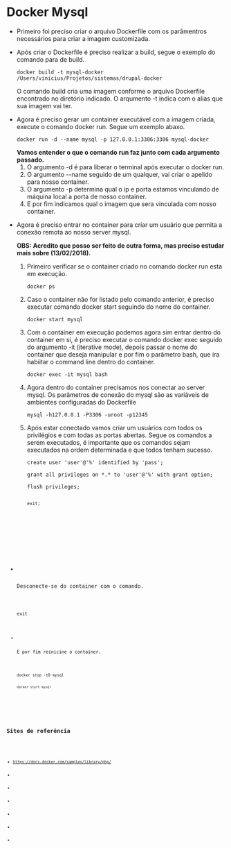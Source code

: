<h1>Docker Mysql</h1>

<ul>
    <li>Primeiro foi preciso criar o arquivo Dockerfile com os parâmentros necessários para criar a imagem customizada.</li>
    <li>
        <p>Após criar o Dockerfile é preciso realizar a build, segue o exemplo do comando para de build.</p>
        <div>
            <pre><code>docker build -t mysql-docker /Users/vinicius/Projetos/sistemas/drupal-docker</code></pre>        
        </div>
        <p>O comando build cria uma imagem conforme o arquivo Dockerfile encontrado no diretório indicado. O arqumento -t indica com o alias que sua imagem vai ter.</p>
    </li>
    <li>
        <p>Agora é preciso gerar um container executável com a imagem criada, execute o comando docker run. Segue um exemplo abaxo.</p>
        <pre><code>docker run -d --name mysql -p 127.0.0.1:3306:3306 mysql-docker</code></pre>
        <strong>Vamos entender o que o comando run faz junto com cada argumento passado.</strong>
        <ol>
            <li>O argumento -d é para liberar o terminal após executar o docker run.</li>
            <li>O argumento --name seguido de um qualquer, vai criar o apelido para nosso container.</li>
            <li>O argumento -p determina qual o ip e porta estamos vinculando de máquina local a porta de nosso container.</li>
            <li>E por fim indicamos qual o imagem que sera vinculada com nosso container.</li>
        </ol>        
    </li>
    <li>
        <p>Agora é preciso entrar no container para criar um usuário que permita a conexão remota ao nosso server mysql.</p>
        <strong>OBS: Acredito que posso ser feito de outra forma, mas preciso estudar mais sobre (13/02/2018).</strong>
        <ol>
            <li>
                <p>Primeiro verificar se o container criado no comando docker run esta em execução.</p>                
                <pre><code>docker ps</code></pre>
            </li>            
            <li>
                <p>Caso o container não for listado pelo comando anterior, é preciso executar comando docker start seguindo do nome do container.</p>
                <pre><code>docker start mysql</code></pre>
            </li>
            <li>
                <p>Com o container em execução podemos agora sim entrar dentro do container em si, é preciso executar o comando docker exec seguido do argumento -it (iterative mode), depois passar o nome do container que deseja manipular e por fim o parâmetro bash, que ira habiitar o command line dentro do container.</p>
                <pre><code>docker exec -it mysql bash</code></pre>
            </li>            
            <li>
                <p>Agora dentro do container precisamos nos conectar ao server mysql. Os parâmetros de conexão do mysql são as variáveis de ambientes configuradas do Dockerfile</p>
                <pre><code>mysql -h127.0.0.1 -P3306 -uroot -p12345</code></pre>
            </li>
            <li>
                <p>Após estar conectado vamos criar um usuários com todos os privilégios e com todas as portas abertas. Segue os comandos a serem executados, é importante que os comandos sejam executados na ordem determinada e que todos tenham sucesso.</p>
                <pre><code>create user 'user'@'%' identified by 'pass';</code></pre>
                <pre><code>grant all privileges on *.* to 'user'@'%' with grant option;</code></pre>
                <pre><code>flush privileges;</code</pre>
                <pre><code>exit;</code></pre>                    
            </li>
        </ol>
    </li>   
    <li>       
        <p>Desconecte-se do container com o comando.</p>
        <pre><code>exit</code</pre>
    </li>
    <li>
        <p>E por fim reinicine o container.</p>
        <pre><code>docker stop -t0 mysql</code</pre>
        <pre><code>docker start mysql</code</pre>
    </li>
</ul>

<h2>Sites de referência</h2>

<ul>
    <li><a href="https://docs.docker.com/samples/library/php/" target="_blank">https://docs.docker.com/samples/library/php/</a></li>
    <li><a href="" target="_blank"></a></li>
    <li><a href="" target="_blank"></a></li>
    <li><a href="" target="_blank"></a></li>
    <li><a href="" target="_blank"></a></li>
    <li><a href="" target="_blank"></a></li>
    <li><a href="" target="_blank"></a></li>    
</ul>